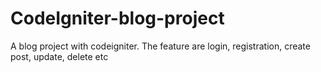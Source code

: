 # CodeIgniter-blog-project
A blog project with codeigniter. The feature are login, registration, create post, update, delete etc
